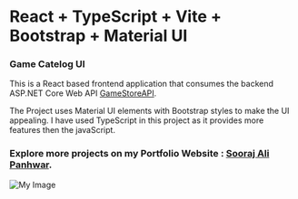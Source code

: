 # React + TypeScript + Vite + Bootstrap + Material UI
### Game Catelog UI
This is a React based frontend application that consumes the backend ASP.NET Core Web API [GameStoreAPI](https://github.com/Soorajalipanhwar/GameStore_ASP.NET_Core_Web_API).

The Project uses Material UI elements with Bootstrap styles to make the UI appealing.
I have used TypeScript in this project as it provides more features then the javaScript.

### Explore more projects on my Portfolio Website : [Sooraj Ali Panhwar](https://soorajalipanhwar.github.io/My-Website/).


![My Image](https://soorajalipanhwar.github.io/My-Website/assets/GameCatelogUI.png)
